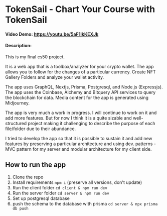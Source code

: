 # TokenSail - Chart Your Course with TokenSail

#### Video Demo:  https://youtu.be/5aF1IkKEXJk

#### Description:

This is my final cs50 project.

It is a web app that is a toolbox/analyzer for your crypto wallet. The app allows you to follow for the changes of a
particular currency. Create NFT Gallery Folders and analyze your wallet activity.

The app uses GraphQL, Nextjs, Prisma, Postgresql, and Node.js (Expressjs).
The app uses the Coinbase, Alchemy and Bitquery API services to query the blockchain for data.
Media content for the app is generated using Midjourney.

The app is very much a work in progress. I will continue to work on
it and add more features.
But for now I think it is a quite sizable and well-structured project
making it challenging to describe the purpose of each file/folder due to their abundance.

I tried to develop the app so that it is possible to sustain it and add new features
by preserving a particular architecture and using dev. patterns - MVC pattern for my server and modular architecture for
my client side.

## How to run the app

1. Clone the repo
2. Install requirements `npm i` (preserve all versions, don't update)
3. Run the client folder `cd client & npm run dev`
4. Run the server folder `cd server & npm run dev`
5. Set up postgresql database
6. push the schema to the database with prisma `cd server & npx prisma db push`